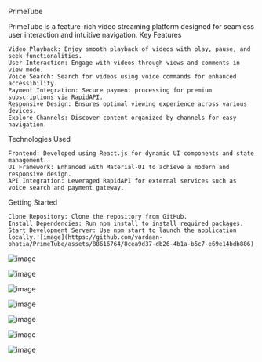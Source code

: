 PrimeTube

PrimeTube is a feature-rich video streaming platform designed for seamless user interaction and intuitive navigation.
Key Features

    Video Playback: Enjoy smooth playback of videos with play, pause, and seek functionalities.
    User Interaction: Engage with videos through views and comments in view mode.
    Voice Search: Search for videos using voice commands for enhanced accessibility.
    Payment Integration: Secure payment processing for premium subscriptions via RapidAPI.
    Responsive Design: Ensures optimal viewing experience across various devices.
    Explore Channels: Discover content organized by channels for easy navigation.

Technologies Used

    Frontend: Developed using React.js for dynamic UI components and state management.
    UI Framework: Enhanced with Material-UI to achieve a modern and responsive design.
    API Integration: Leveraged RapidAPI for external services such as voice search and payment gateway.

Getting Started

    Clone Repository: Clone the repository from GitHub.
    Install Dependencies: Run npm install to install required packages.
    Start Development Server: Use npm start to launch the application locally.![image](https://github.com/vardaan-bhatia/PrimeTube/assets/88616764/8cea9d37-db26-4b1a-b5c7-e69e14bdb886)

![image](https://github.com/vardaan-bhatia/PrimeTube/assets/88616764/7ed7ec79-fc4a-4a88-aeea-d3e505018f66)

![image](https://github.com/vardaan-bhatia/PrimeTube/assets/88616764/4f08380a-a96c-4e7d-8856-4bcc9556b066)

![image](https://github.com/vardaan-bhatia/PrimeTube/assets/88616764/40247ff8-7c14-4b27-88f0-4b7297016916)

![image](https://github.com/vardaan-bhatia/PrimeTube/assets/88616764/3c351a5c-730e-4c60-bbe7-e842161ad48c)

![image](https://github.com/vardaan-bhatia/PrimeTube/assets/88616764/57a987f6-45dd-402d-929e-261cf6f6fb52)

![image](https://github.com/vardaan-bhatia/PrimeTube/assets/88616764/69a86cbb-250c-49f7-98bf-4015b08013cf)

![image](https://github.com/vardaan-bhatia/PrimeTube/assets/88616764/e496249b-bf4c-450e-adf8-3d8e0eed0517)




